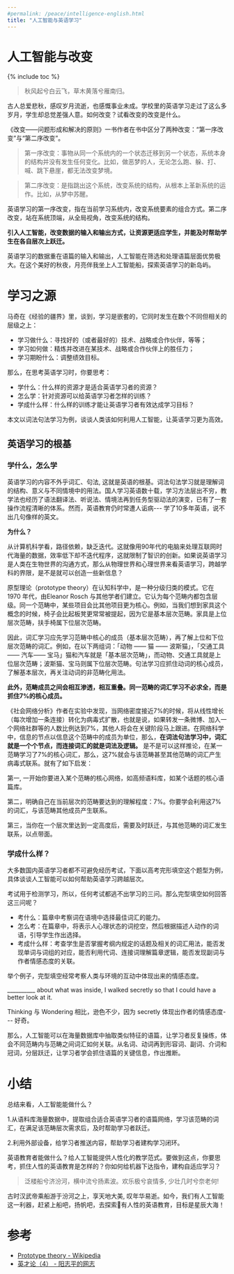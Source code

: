 ```yaml
---
#permalink: /peace/intelligence-english.html
title: "人工智能与英语学习"
---
```




# 人工智能与改变

{% include toc %}

> 秋风起兮白云飞，草木黄落兮雁南归。

古人总爱悲秋，感叹岁月流逝，也感慨事业未成。学校里的英语学习走过了这么多岁月，学生却总觉差强人意。如何改变？试看改变的改变是什么。

《改变——问题形成和解决的原则》一书作者在书中区分了两种改变：“第一序改变”与“第二序改变”。

>第一序改变：事物从同一个系统内的一个状态迁移到另一个状态，系统本身的结构并没有发生任何变化。比如，做恶梦的人，无论怎么跑、躲、打、喊、跳下悬崖，都无法改变梦境。

>第二序改变：是指跳出这个系统，改变系统的结构，从根本上革新系统的运作。比如，从梦中苏醒。

英语学习的第一序改变，指在当前学习系统内，改变系统要素的组合方式。第二序改变，站在系统顶端，从全局视角，改变系统的结构。

**引入人工智能，改变数据的输入和输出方式，让资源更适应学生，并能及时帮助学生在各自层次上跃迁。**

英语学习的数据重在语篇的输入和输出，人工智能在筛选和处理语篇层面优势极大。在这个美好的秋夜，月亮伴我坐上人工智能船，探索英语学习的新岛屿。

# 学习之源

马奇在《经验的疆界》里，谈到，学习是嵌套的，它同时发生在数个不同但相关的层级之上：

- 学习做什么：寻找好的（或者最好的）技术、战略或合作伙伴，等等；
- 学习如何做：精炼并改进在某技术、战略或合作伙伴上的胜任力；
- 学习期盼什么：调整绩效目标。

那么，在思考英语学习时，你要思考：

- 学什么：什么样的资源才是适合英语学习者的资源？
- 怎么学：针对资源可以给英语学习者怎样的训练？
- 学成什么样：什么样的训练才能让英语学习者有效达成学习目标？ 

本文以词法句法学习为例，谈谈人类该如何利用人工智能，让英语学习更为高效。

## 英语学习的根基

### 学什么，怎么学

英语学习的内容不外乎词汇、句法, 这就是英语的根基。词法句法学习就是理解词的结构、意义与不同情境中的用法。国人学习英语数十载，学习方法层出不穷，教学法也经历了语法翻译法、听说法、情境法再到任务型驱动法的演变，已有了一套操作流程清晰的体系。然而，英语教育仍时常遭人诟病--- 学了10多年英语，说不出几句像样的英文。

**为什么？**

从计算机科学看，路径依赖，缺乏迭代。这就像用90年代的电脑来处理互联网时代海量的数据，效率低下却不迭代程序，这就限制了智识的创新。如果说英语学习是人类在生物世界的沟通方式，那么从物理世界和心理世界来看英语学习，跨越学科的界限，是不是就可以创造一些新信息？

原型理论（prototype theory）在认知科学中，是一种分级归类的模式。它在 1970 年代，由Eleanor Rosch 与其他学者们建立。它认为每个范畴内都包含层级。同一个范畴中，某些项目会比其他项目更为核心。例如，当我们想到家具这个概念的时候，椅子会比起板凳更常常被提起，因为它是基本层次范畴。家具是上位层次范畴，扶手椅属下位层次范畴。

因此，词汇学习应先学习范畴中核心的成员（基本层次范畴），再了解上位和下位层次范畴的词汇。例如，在以下两组词：「动物 —— 猫 —— 波斯猫」，「交通工具 —— 汽车—— 宝马」猫和汽车就是「基本层次范畴」，而动物、交通工具就是上位层次范畴；波斯猫、宝马则属下位层次范畴。句法学习应抓住动词的核心成员，了解基本层次，再关注动词的非范畴化用法。

**此外，范畴成员之间会相互渗透，相互重叠。同一范畴的词汇学习不必求全，而是抓住7%的核心成员。**

《社会网络分析》作者在实验中发现，当网络密度接近7%的时候，将从线性增长（每次增加一条连接）转化为病毒式扩散，也就是说，如果转发一条微博、加入一个网络社群等的人数比例达到7%，其他人将会在关键阶段马上跟进。在网络科学中，信息的节点以信息这个范畴中的成员为单位，那么，**在词法句法学习中，词汇就是一个个节点，而连接词汇的就是词法及逻辑。** 是不是可以这样推论，在某一范畴学习了7%的核心词汇，那么，这7%就会与该范畴甚至其他范畴的词汇产生病毒式联系。就有了如下启发：

第一, 一开始你要进入某个范畴的核心网络，如高频语料库，如某个话题的核心语篇库。

第二，明确自己在当前层次的范畴要达到的理解程度：7%。你要学会利用这7%的词汇，与该范畴其他成员产生联系。

第三，当你在一个层次里达到一定高度后，需要及时跃迁，与其他范畴的词汇发生联系，以点带面。

### 学成什么样？

大多数国内英语学习者都不可避免经历考试，下面以高考完形填空这个题型为例，具体谈谈人工智能可以如何帮助英语学习跨越层次。

考试用于检测学习，所以，任何考试都逃不出学习的三问。那么完型填空如何回答这三问呢？

- 考什么：篇章中考察词在语境中选择最佳词汇的能力。
- 怎么考：在篇章中，将表示人心理状态的词挖空，然后根据描述人动作的词语，引导学生作出选择。
- 考成什么样：考查学生是否掌握考纲内规定的话题及相关的词汇用法，能否发现单词与词组的对应，能否利用代词、连接词理解篇章逻辑，能否发现副词与作者情感态度的关联。

举个例子，完型填空经常考察人类与环境的互动中体现出来的情感态度。

__________ about what was inside, I walked secretly so that I could have a better look at it. 

Thinking  与 Wondering  相比，逊色不少，因为 secretly  体现出作者的情感态度--- 好奇。

那么，人工智能可以在海量数据库中抽取类似特征的语篇，让学习者反复操练，体会不同范畴内与范畴之间词汇如何关联。从名词、动词再到形容词、副词、介词和冠词，分层跃迁，让学习者学会抓住语篇的关键信息，作出推断。


# 小结 


总结来看，人工智能能做什么？

1.从语料库海量数据中，提取组合适合英语学习者的语篇网络，学习该范畴的词汇，在满足该范畴层次需求后，及时帮助学习者跃迁。

2.利用外部设备，给学习者推送内容，帮助学习者建构学习闭环。


英语教育者能做什么？给人工智能提供人性化的教学范式。要做到这点，你要思考，抓住人性的英语教育是怎样的？你如何给机器下达指令，建构自适应学习？

> 泛楼船兮济汾河，横中流兮扬素波。欢乐极兮哀情多, 少壮几时兮奈老何!

古时汉武帝乘船游于汾河之上，享天地大美, 叹年华易逝。如今，我们有人工智能这一利器，赶紧上船吧，扬帆吧，去探索有人性的英语教育，目标是星辰大海！

# 参考
- [Prototype theory - Wikipedia](https://en.wikipedia.org/wiki/Prototype_theory)
- [英才论（4） - 阳志平的网志](http://www.yangzhiping.com/worksmarter/chapter4/talk004) 
